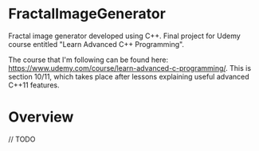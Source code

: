 # FractalImageGenerator
Fractal image generator developed using C++. Final project for Udemy course entitled "Learn Advanced C++ Programming".

The course that I'm following can be found here: https://www.udemy.com/course/learn-advanced-c-programming/. This is section 10/11, which takes place after lessons explaining useful advanced C++11 features.

# Overview
// TODO
